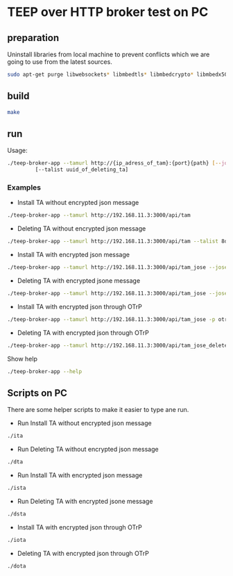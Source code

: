 # TEEP over HTTP broker test on PC

## preparation

Uninstall libraries from local machine to prevent conflicts
which we are going to use from the latest sources.

```bash
sudo apt-get purge libwebsockets* libmbedtls* libmbedcrypto* libmbedx509*
```

## build

```bash
make
```

## run

Usage:
```sh
./teep-broker-app --tamurl http://{ip_adress_of_tam}:{port}{path} [--jose]
         [--talist uuid_of_deleting_ta]
```

### Examples

* Install TA without encrypted json message
```bash
./teep-broker-app --tamurl http://192.168.11.3:3000/api/tam
```

* Deleting TA without encrypted json message
```bash
./teep-broker-app --tamurl http://192.168.11.3:3000/api/tam --talist 8d82573a-926d-4754-9353-32dc29997f74
```

* Install TA with encrypted json message
```bash
./teep-broker-app --tamurl http://192.168.11.3:3000/api/tam_jose --jose
```

* Deleting TA with encrypted jsone message
```bash
./teep-broker-app --tamurl http://192.168.11.3:3000/api/tam_jose --jose --talist 8d82573a-926d-4754-9353-32dc29997f74
```

* Install TA with encrypted json through OTrP
```bash
./teep-broker-app --tamurl http://192.168.11.3:3000/api/tam_jose -p otrp --jose
```

* Deleting TA with encrypted json through OTrP
```bash
./teep-broker-app --tamurl http://192.168.11.3:3000/api/tam_jose_delete -p otrp --jose --talist 8d82573a-926d-4754-9353-32dc29997f74
```

Show help
```bash
./teep-broker-app --help
```

## Scripts on PC

There are some helper scripts to make it easier to type ane run.

* Run Install TA without encrypted json message
```sh
./ita
```

* Run Deleting TA without encrypted json message
```sh
./dta
```

* Run Install TA with encrypted json message
```sh
./ista
```

* Run Deleting TA with encrypted jsone message
```sh
./dsta
```

* Install TA with encrypted json through OTrP
```sh
./iota
```


* Deleting TA with encrypted json through OTrP
```sh
./dota
```
